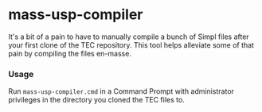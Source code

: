 # mass-usp-compiler
It's a bit of a pain to have to manually compile a bunch of Simpl files after your first clone of the TEC repository. This tool helps alleviate some of that pain by compiling the files en-masse.

### Usage
Run `mass-usp-compiler.cmd` in a Command Prompt with administrator privileges in the directory you cloned the TEC files to.
